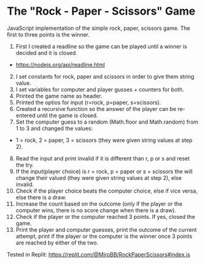 # The "Rock - Paper - Scissors" Game

JavaScript implementation of the simple rock, paper, scissors game. The first to three points is the winner.

1. First I created a readline so the game can be played until a winner is decided and it is closed.
- https://nodejs.org/api/readline.html
2. I set constants for rock, paper and scissors in order to give them string value.
3. I set variables for computer and player gusses + counters for both.
4. Printed the game name as header.
5. Printed the optios for input (r=rock, p=paper, s=scissors).
6. Created a recursive function so the answer of the player can be re-entered until the game is closed.
7. Set the computer guess to a random (Math.floor and Math.random) from 1 to 3 and changed the values:
- 1 = rock, 2 = paper, 3 = scissors (they were given string values at step 2).
8. Read the input and print invalid if it is different than r, p or s and reset the try.
9. If the input(player choice) is r = rock, p = paper or s = scissors the will change their valued (they were given string values at step 2), else invalid.
10. Check if the player choice beats the computer choice, else if vice versa, else there is a draw.
11. Increase the count based on the outcome (only if the player or the computer wins, there is no score change when there is a draw).
12. Check if the player or the computer reached 3 points. If yes, closed the game.
13. Print the player and computer guesses, print the outcome of the current attempt, print if the player or the computer is the winner once 3 points are reached by either of the two.

Tested in Replit: https://replit.com/@MiroBB/RockPaperScissors#index.js
